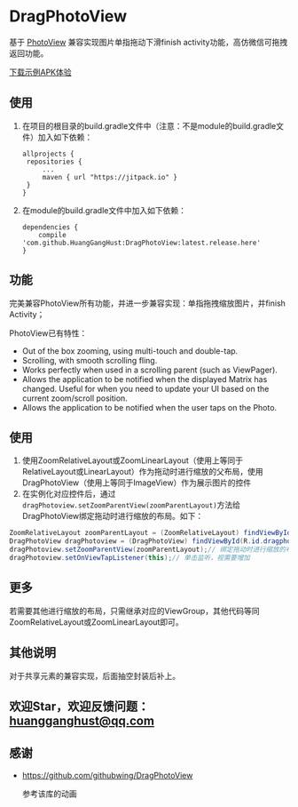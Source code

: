 # DragPhotoView

基于 [PhotoView](https://github.com/chrisbanes/PhotoView) 兼容实现图片单指拖动下滑finish activity功能，高仿微信可拖拽返回功能。

[下载示例APK体验](https://github.com/HuangGangHust/DragPhotoView/raw/master/DragPhotoView-sample.apk)



## 使用

1. 在项目的根目录的build.gradle文件中（注意：不是module的build.gradle文件）加入如下依赖：

   ```
   allprojects {
   	repositories {
   		...
   		maven { url "https://jitpack.io" }
   	}
   }
   ```


2. 在module的build.gradle文件中加入如下依赖：

   ```
   dependencies {
       compile 'com.github.HuangGangHust:DragPhotoView:latest.release.here'
   }
   ```



## 功能

完美兼容PhotoView所有功能，并进一步兼容实现：单指拖拽缩放图片，并finish Activity；

PhotoView已有特性：

- Out of the box zooming, using multi-touch and double-tap.
- Scrolling, with smooth scrolling fling.
- Works perfectly when used in a scrolling parent (such as ViewPager).
- Allows the application to be notified when the displayed Matrix has changed. Useful for when you need to update your UI based on the current zoom/scroll position.
- Allows the application to be notified when the user taps on the Photo.



## 使用

1. 使用ZoomRelativeLayout或ZoomLinearLayout（使用上等同于RelativeLayout或LinearLayout）作为拖动时进行缩放的父布局，使用DragPhotoView（使用上等同于ImageView）作为展示图片的控件
2. 在实例化对应控件后，通过`dragPhotoview.setZoomParentView(zoomParentLayout)`方法给DragPhotoView绑定拖动时进行缩放的布局。如下：

```java
ZoomRelativeLayout zoomParentLayout = (ZoomRelativeLayout) findViewById(R.id.rl_zoom_parent);
DragPhotoView dragPhotoview = (DragPhotoView) findViewById(R.id.dragphotoview);
dragPhotoview.setZoomParentView(zoomParentLayout);// 绑定拖动时进行缩放的布局
dragPhotoview.setOnViewTapListener(this);// 单击监听，视需要增加
```



## 更多

若需要其他进行缩放的布局，只需继承对应的ViewGroup，其他代码等同ZoomRelativeLayout或ZoomLinearLayout即可。



## 其他说明

对于共享元素的兼容实现，后面抽空封装后补上。



## 欢迎Star，欢迎反馈问题：huangganghust@qq.com



## 感谢

* https://github.com/githubwing/DragPhotoView

  参考该库的动画